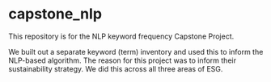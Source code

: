 # capstone_nlp
This repository is for the NLP keyword frequency Capstone Project.

We built out a separate keyword (term) inventory and used this to inform the NLP-based algorithm.
The reason for this project was to inform their sustainability strategy. We did this across all three areas of ESG.
